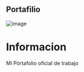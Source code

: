 ## Portafilio

![image](https://github.com/user-attachments/assets/81518e63-1119-43ad-8f66-dfe2f6744653)



# Informacion
Mi Pórtafolio oficial de trabajo
